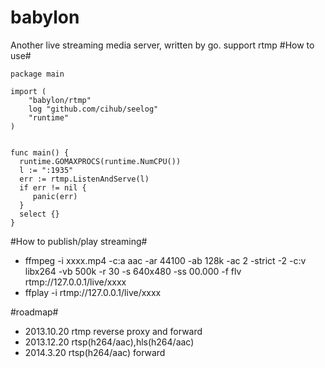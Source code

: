 babylon
=======

Another live streaming media server, written by go. support rtmp
#How to use#
```
package main

import (
	"babylon/rtmp"
	log "github.com/cihub/seelog"
	"runtime"
)


func main() {
  runtime.GOMAXPROCS(runtime.NumCPU())
  l := ":1935"
  err := rtmp.ListenAndServe(l)
  if err != nil {	
     panic(err)		
  }
  select {}
}
```
#How to publish/play streaming#
* ffmpeg -i xxxx.mp4 -c:a aac -ar 44100 -ab 128k -ac 2 -strict -2 -c:v libx264 -vb 500k -r 30 -s 640x480 -ss 00.000 -f flv rtmp://127.0.0.1/live/xxxx
* ffplay -i rtmp://127.0.0.1/live/xxxx

#roadmap#
* 2013.10.20 rtmp reverse proxy and forward           
* 2013.12.20 rtsp(h264/aac),hls(h264/aac) 
* 2014.3.20 rtsp(h264/aac) forward      
   

